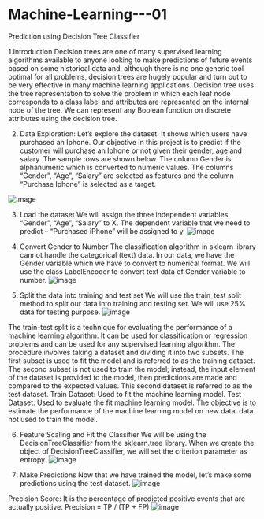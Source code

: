 # Machine-Learning---01
Prediction using Decision Tree Classifier

1.Introduction
Decision trees are one of many supervised learning algorithms available to anyone looking to make predictions of future events based on some historical data and, although there is no one generic tool optimal for all problems, decision trees are hugely popular and turn out to be very effective in many machine learning applications. Decision tree uses the tree representation to solve the problem in which each leaf node corresponds to a class label and attributes are represented on the internal node of the tree. We can represent any Boolean function on discrete attributes using the decision tree.

2.	Data Exploration: 
Let’s explore the dataset. It shows which users have purchased an Iphone. Our objective in this project is to predict if the customer will purchase an Iphone or not given their gender, age and salary. The sample rows are shown below. The column Gender is alphanumeric which is converted to numeric values. The columns “Gender”, “Age”, “Salary” are selected as features and the column “Purchase Iphone” is selected as a target.

![image](https://user-images.githubusercontent.com/21077069/220509378-91ff25c4-aabf-44ca-aabf-15d2ce27c2b9.png)

3. Load the dataset
We will assign the three independent variables “Gender”, “Age”, “Salary” to X. 
The dependent variable that we need to predict – “Purchased iPhone” will be assigned to y.
![image](https://user-images.githubusercontent.com/21077069/220509796-02148562-b4ce-4036-a044-7d16fe9344d0.png)


4. Convert Gender to Number
The classification algorithm in sklearn library cannot handle the categorical (text) data. In our data, we have the Gender variable which we have to convert to numerical format. 
We will use the class LabelEncoder to convert text data of Gender variable to number.
![image](https://user-images.githubusercontent.com/21077069/220509808-dd911956-d0f3-4008-b6c4-e71c46deb7fe.png)


5. Split the data into training and test set
We will use the train_test split method to split our data into training and testing set. We will use 25% data for testing purpose.
![image](https://user-images.githubusercontent.com/21077069/220509837-69c2a25f-4275-45c5-9f6d-29203b76bedc.png)


The train-test split is a technique for evaluating the performance of a machine learning algorithm. It can be used for classification or regression problems and can be used for any supervised learning algorithm. The procedure involves taking a dataset and dividing it into two subsets. The first subset is used to fit the model and is referred to as the training dataset. The second subset is not used to train the model; instead, the input element of the dataset is provided to the model, then predictions are made and compared to the expected values. This second dataset is referred to as the test dataset. Train Dataset: Used to fit the machine learning model. Test Dataset: Used to evaluate the fit machine learning model. The objective is to estimate the performance of the machine learning model on new data: data not used to train the model.

6. Feature Scaling and Fit the Classifier
We will be using the DecisionTreeClassifier from the sklearn.tree library. When we create the object of DecisionTreeClassifier, we will set the criterion parameter as entropy.
![image](https://user-images.githubusercontent.com/21077069/220509860-d3ff4905-0b3c-4e91-b5c0-facac91d5be4.png)


7. Make Predictions
Now that we have trained the model, let’s make some predictions using the test dataset. 
![image](https://user-images.githubusercontent.com/21077069/220509877-8b64ad54-91b9-4887-b007-ec955e366461.png)

Precision Score: It is the percentage of predicted positive events that are actually positive.
Precision = TP / (TP + FP)
![image](https://user-images.githubusercontent.com/21077069/220509966-74ea0586-cef8-4091-88b2-f8e83bf4eae1.png)

